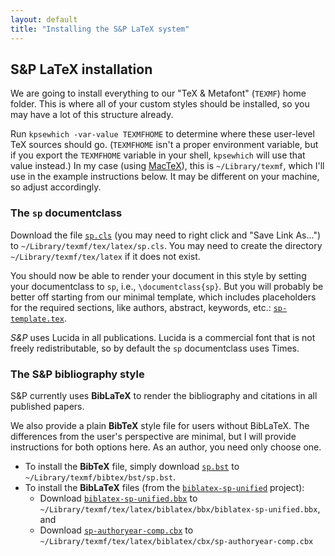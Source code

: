```yaml
---
layout: default
title: "Installing the S&P LaTeX system"
---
```


## S&P LaTeX installation

We are going to install everything to our "TeX & Metafont" (`TEXMF`) home folder.
This is where all of your custom styles should be installed, so you may have a lot of this structure already.

Run `kpsewhich -var-value TEXMFHOME` to determine where these user-level TeX sources should go. (`TEXMFHOME` isn't a proper environment variable, but if you export the `TEXMFHOME` variable in your shell, `kpsewhich` will use that value instead.) In my case (using [MacTeX](https://tug.org/mactex/)), this is `~/Library/texmf`, which I'll use in the example instructions below. It may be different on your machine, so adjust accordingly.


### The `sp` documentclass

Download the file [`sp.cls`](https://raw.githubusercontent.com/semprag/tex/master/sp.cls) (you may need to right click and "Save Link As...") to `~/Library/texmf/tex/latex/sp.cls`. You may need to create the directory `~/Library/texmf/tex/latex` if it does not exist.

You should now be able to render your document in this style by setting your documentclass to `sp`, i.e., `\documentclass{sp}`.
But you will probably be better off starting from our minimal template, which includes placeholders for the required sections, like authors, abstract, keywords, etc.: [`sp-template.tex`](examples/sp-template.tex).

*S&P* uses Lucida in all publications. Lucida is a commercial font that is not freely redistributable, so by default the `sp` documentclass uses Times.


### The S&P bibliography style

S&P currently uses **BibLaTeX** to render the bibliography and citations in all published papers.

We also provide a plain **BibTeX** style file for users without BibLaTeX. The differences from the user's perspective are minimal, but I will provide instructions for both options here. As an author, you need only choose one.

- To install the **BibTeX** file, simply download [`sp.bst`](https://raw.githubusercontent.com/semprag/tex/master/sp.bst) to `~/Library/texmf/bibtex/bst/sp.bst`.
- To install the **BibLaTeX** files (from the [`biblatex-sp-unified`](https://github.com/semprag/biblatex-sp-unified) project):
  + Download [`biblatex-sp-unified.bbx`](https://raw.githubusercontent.com/semprag/biblatex-sp-unified/master/bbx/biblatex-sp-unified.bbx) to `~/Library/texmf/tex/latex/biblatex/bbx/biblatex-sp-unified.bbx`, and
  + Download [`sp-authoryear-comp.cbx`](https://raw.githubusercontent.com/semprag/biblatex-sp-unified/master/cbx/sp-authoryear-comp.cbx) to `~/Library/texmf/tex/latex/biblatex/cbx/sp-authoryear-comp.cbx`
